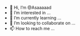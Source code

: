 - 👋 Hi, I’m @Asaaaaad
- 👀 I’m interested in ...
- 🌱 I’m currently learning ...
- 💞️ I’m looking to collaborate on ...
- 📫 How to reach me ...

<!---
Asaaaaad/Asaaaaad is a ✨ special ✨ repository because its `README.md` (this file) appears on your GitHub profile.
You can click the Preview link to take a look at your changes.
--->
